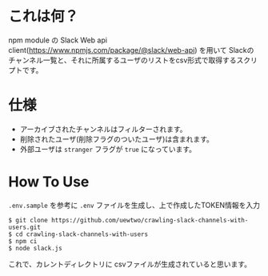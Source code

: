 # これは何？
npm module の Slack Web api client(https://www.npmjs.com/package/@slack/web-api) を用いて
Slackのチャンネル一覧と、それに所属するユーザのリストをcsv形式で取得するスクリプトです。
# 仕様
- アーカイブされたチャンネルはフィルターされます。
- 削除されたユーザ(削除フラグのついたユーザ)は含まれます。
- 外部ユーザは `stranger` フラグが `true` になっています。
# How To Use
`.env.sample` を参考に `.env` ファイルを生成し、上で作成したTOKEN情報を入力

```
$ git clone https://github.com/uewtwo/crawling-slack-channels-with-users.git
$ cd crawling-slack-channels-with-users
$ npm ci
$ node slack.js
```
これで、カレントディレクトリに csvファイルが生成されていると思います。

